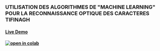 ### UTILISATION DES ALGORITHMES DE "MACHINE LEARNING" POUR LA RECONNAISSANCE OPTIQUE DES CARACTERES TIFINAGH

#### [Live Demo](https://abderrazzaq-laanoui.codes/OCRML/)
#### [![open in colab](https://colab.research.google.com/assets/colab-badge.svg)](https://colab.research.google.com/github/abderrazzaq-laanoui/PFE-HexaCoders/blob/main/ml_ocr.ipynb)
